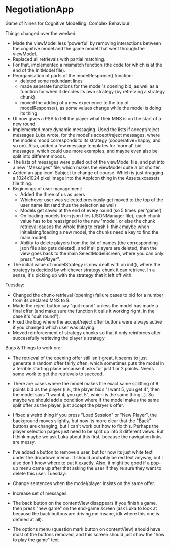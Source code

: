 # NegotiationApp
Game of Nines for Cognitive Modelling: Complex Behaviour

Things changed over the weeked:
- Made the viewModel less 'powerful' by removing interactions between the cognitive model and the game model that went through the viewModel.
- Replaced all retrievals with partial matching.
- For that, implemented a mismatch function (the code for which is at the end of the InitModel file).
- Reorganisation of parts of the modelResponse() function:
    - deleted some redundant lines
    - made seperate functions for the model's opening bid, as well as a function for when it decides its own strategy (by retreiving a strategy chunk)
    - moved the adding of a new experience to the top of modelResponse(), as some values change while the model is doing its thing
- UI now gives a PSA to tell the player what their MNS is on the start of a new round.
- Implemented more dynamic messaging. Used the lists if accept/reject messages Luka wrote, for the model's accept/reject messages, where the models mood corresponds to its strategy (cooperative=happy, and so on). Also, added a few message templates for 'normal' bid messages, which could use more examples, and maybe even also be split into different moods.
- The lists of messages were pulled out of the viewModel file, and put into a new "Messages" file, which makes the viewModel quite a bit shorter.
- Added an app icon! Subject to change of course. Which is just dragging a 1024x1024 pixel image into the AppIcon thing in the Assets.xcassets file thing.
- Beginnings of user management:
    - Added the three of us as users
    - Whichever user was selected previously get moved to the top of the user name list (and thus the selection as well)
    - Models get saved at the end of every round (so 5 times per 'game')
    - On loading models from json files (JSONManager file), each chunk value has to be reassigned to the new 'model', or else the chunk retrieval causes the whole thing to crash (I think maybe when initialising/loading a new model, the chunks need a key to find the main model)
    - Ability to delete players from the list of names (the corresponding json file also gets deleted), and if all players are deleted, then the view goes back to the main SelectModelScreen, where you can only press "newPlayer".
- The initial value of modelStrategy is now dealt with on init(), where the strategy is decided by whichever strategy chunk it can retrieve. In a sense, it's picking up with the strategy that it left off with.

Tuesday:
- Changed the chunk-retrieval (opening) failure cases to bid for a number from its declared MNS to 9.
- Made the reject button say "quit round" unless the model has made a final offer (and make sure the function it calls it working right, in the case it's "quit round").
- Fixed the bug where the accept/reject offer buttons were always active if you changed which user was playing.
- Moved reinforcement of strategy chunks so that it only reinforces after successfully retrieving the player's strategy

Bugs & Things to work on:
- The retrieval of the opening offer still isn't great, it seems to just generate a random offer fairly often, which sometimes puts the model in a terrible starting place because it asks for just 1 or 2 points. Needs some work to get the retrievals to succeed.

- There are cases where the model makes the exact same splitting of 9 points bid as the player (i.e., the player bids "I want 5, you get 4", then the model says "I want 4, you get 5", which is the same thing...). So maybe we should add a condition where if the model makes the same split offer as the player, just accept the player's offer. 
- I fixed a weird thing if you press "Load Session" or "New Player", the background moves slightly, but now its more clear that the "Back" buttons are changing, but I can't work out how to fix this. Perhaps the player selection pages just need to be split up into 3 different views. But I think maybe we ask Luka about this first, because the navigation links are messy.
- I've added a button to remove a user, but for now its just white text under the dropdown menu . It should probably be red text anyway, but I also don't know where to put it exactly. Also, it might be good if a pop-up menu came up after that asking the user if they're sure they want to delete this user.
Tuesday:
- Change sentences when the model/player insists on the same offer.
- Increase set of messages.
- The back button on the contentView disappears if you finish a game, then press "new game" on the end-game screen (ask Luka to look at because the back buttons are driving me insane, idk where this one is defined at all).
- The options menu (question mark button on contentView) should have most of the buttons removed, and this screen should just show the "how to play the game" text


